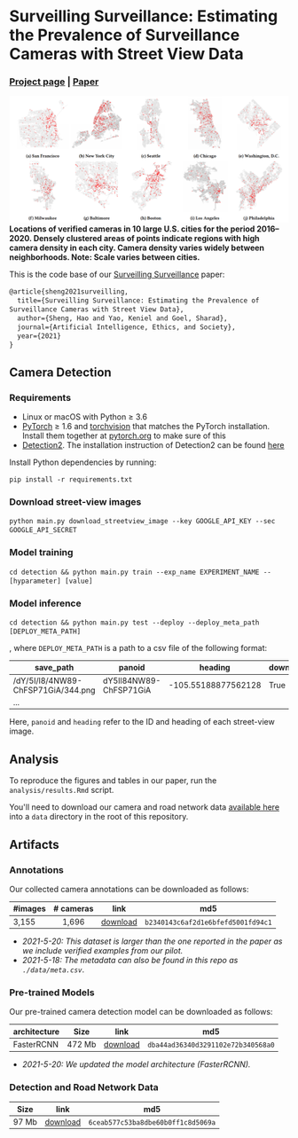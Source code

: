 # Surveilling Surveillance: Estimating the Prevalence of Surveillance Cameras with Street View Data
### [Project page](https://policylab.stanford.edu/surveillance/) |   [Paper](https://arxiv.org/abs/2105.01764)

![detections](.github/image/detections.png)
__Locations of verified cameras in 10 large U.S. cities for the period 2016–2020. Densely clustered areas of points indicate regions with high camera density in each city. Camera density varies widely between neighborhoods. Note: Scale varies
between cities.__

This is the code base of our [Surveilling Surveillance](https://arxiv.org/abs/2105.01764) paper:
```
@article{sheng2021surveilling,
  title={Surveilling Surveillance: Estimating the Prevalence of Surveillance Cameras with Street View Data},
  author={Sheng, Hao and Yao, Keniel and Goel, Sharad},
  journal={Artificial Intelligence, Ethics, and Society},
  year={2021}
}
```

## Camera Detection
### Requirements
- Linux or macOS with Python ≥ 3.6
- [PyTorch](https://pytorch.org/) ≥ 1.6 and [torchvision](https://github.com/pytorch/vision/) that matches the PyTorch installation. Install them together at [pytorch.org](https://pytorch.org/) to make sure of this
- [Detection2](https://github.com/facebookresearch/detectron2). The installation instruction of Detection2 can be found [here](https://detectron2.readthedocs.io/en/latest/tutorials/install.html)

Install Python dependencies by running:
```shell
pip install -r requirements.txt
```

### Download street-view images
```shell
python main.py download_streetview_image --key GOOGLE_API_KEY --sec GOOGLE_API_SECRET
```

### Model training
```shell
cd detection && python main.py train --exp_name EXPERIMENT_NAME --[hyparameter] [value]
```

### Model inference
```shell
cd detection && python main.py test --deploy --deploy_meta_path [DEPLOY_META_PATH]
```
, where `DEPLOY_META_PATH` is a path to a csv file of the following format:

| save_path | panoid | heading | downloaded |
| --------- | ------ | ------- | ---------- |
| /dY/5I/l8/4NW89-ChFSP71GiA/344.png | dY5Il84NW89-ChFSP71GiA | -105.55188877562128 | True | 
| ... | | |

Here, `panoid` and `heading` refer to the ID and heading of each street-view image. 


## Analysis
To reproduce the figures and tables in our paper, run the `analysis/results.Rmd` script. 

You'll need to download our camera and road network data [available here](https://storage.googleapis.com/scpl-surveillance/camera-data.zip) into a `data` directory in the root of this repository.

## Artifacts

### Annotations

Our collected camera annotations can be downloaded as follows:

| #images | # cameras   | link | md5 |
| ------- | :---------: | ---- | --- |
| 3,155    | 1,696      | [download](https://storage.googleapis.com/scpl-surveillance/meta.csv) | `b2340143c6af2d1e6bfefd5001fd94c1` |

- *2021-5-20: This dataset is larger than the one reported in the paper as we include verified examples from our pilot.*
- *2021-5-18: The metadata can also be found in this repo as `./data/meta.csv`*. 

### Pre-trained Models

Our pre-trained camera detection model can be downloaded as follows:

| architecture  | Size  | link         | md5 |
| ------------  | ----- | ----         | --- |
| FasterRCNN    | 472 Mb| [download](https://storage.googleapis.com/scpl-surveillance/model.zip) | `dba44ad36340d3291102e72b340568a0` |

- *2021-5-20: We updated the model architecture (FasterRCNN).*

### Detection and Road Network Data

| Size  | link         | md5 |
| ----- | ----         | --- |
| 97 Mb| [download](https://storage.googleapis.com/scpl-surveillance/camera-data.zip) | `6ceab577c53ba8dbe60b0ff1c8d5069a` |
